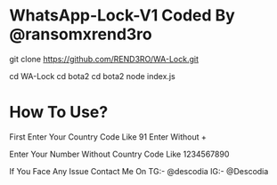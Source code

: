 # WhatsApp-Lock-V1 Coded By @ransomxrend3ro

 
git clone https://github.com/REND3RO/WA-Lock.git

cd WA-Lock
cd bota2
cd bota2
node index.js

# How To Use?
First Enter Your Country Code Like 91 Enter Without +

Enter Your Number Without Country Code Like 1234567890


If You Face Any Issue
Contact Me On TG:- @descodia
              IG:- @Descodia
